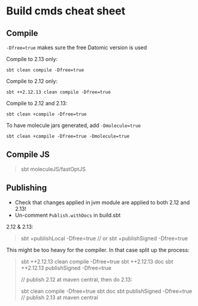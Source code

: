 # Build cmds cheat sheet


## Compile

`-Dfree=true` makes sure the free Datomic version is used

Compile to 2.13 only:

    sbt clean compile -Dfree=true

Compile to 2.12 only:

    sbt ++2.12.13 clean compile -Dfree=true

Compile to 2.12 and 2.13:

    sbt clean +compile -Dfree=true

To have molecule jars generated, add `-Dmolecule=true`

    sbt clean +compile -Dfree=true -Dmolecule=true

## Compile JS

> sbt
> moleculeJS/fastOptJS


## Publishing

- Check that changes applied in jvm module are applied to both 2.12 and 2.13!
- Un-comment `Publish.withDocs` in build.sbt

2.12 & 2.13:
> sbt +publishLocal -Dfree=true
> // or
> sbt +publishSigned -Dfree=true

This might be too heavy for the compiler. In that case split up the process:

> sbt ++2.12.13 clean compile -Dfree=true
> sbt ++2.12.13 doc
> sbt ++2.12.13 publishSigned -Dfree=true
> 
> // publish 2.12 at maven central, then do 2.13:
> 
> sbt clean compile -Dfree=true
> sbt doc
> sbt publishSigned -Dfree=true
> // publish 2.13 at maven central


